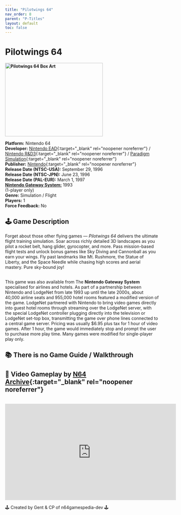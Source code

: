 ```yaml
---
title: "Pilotwings 64"
nav_order: 8
parent: "P-Titles"
layout: default
toc: false
---
```


# Pilotwings 64

<b>
<img src="https://images.launchbox-app.com/b61714b8-17d8-4d9b-a5b8-b62d7179b656.jpg" alt="Pilotwings 64 Box Art" width="320" height="240" />
</b>

**Platform:** Nintendo 64  
**Developer:** [Nintendo EAD](https://en.wikipedia.org/wiki/Nintendo_Entertainment_Analysis_%26_Development){:target="_blank" rel="noopener noreferrer"} / [Nintendo R&D3](https://en.wikipedia.org/wiki/Nintendo_Integrated_Research_%26_Development){:target="_blank" rel="noopener noreferrer"} / [Paradigm Simulation](https://en.wikipedia.org/wiki/Paradigm_Entertainment){:target="_blank" rel="noopener noreferrer"}  
**Publisher:** [Nintendo](https://en.wikipedia.org/wiki/Nintendo){:target="_blank" rel="noopener noreferrer"}  
**Release Date (NTSC-USA):** September 29, 1996  
**Release Date (NTSC-JPN):** June 23, 1996  
**Release Date (PAL-EUR):** March 1, 1997  
[**Nintendo Gateway System:**](#gateway-system) 1993  
(1-player only)  
**Genre:** Simulation / Flight  
**Players:** 1  
**Force Feedback:** No  

## 🕹️ Game Description  
Forget about those other flying games — *Pilotwings 64* delivers the ultimate flight training simulation. Soar across richly detailed 3D landscapes as you pilot a rocket belt, hang glider, gyrocopter, and more. Pass mission-based flight tests and unlock bonus games like Sky Diving and Cannonball as you earn your wings. Fly past landmarks like Mt. Rushmore, the Statue of Liberty, and the Space Needle while chasing high scores and aerial mastery. Pure sky-bound joy!

<a name="gateway-system"></a>  
This game was also available from The **Nintendo Gateway System** specialised for airlines and hotels. As part of a partnership between Nintendo and LodgeNet from late 1993 up until the late 2000s, about 40,000 airline seats and 955,000 hotel rooms featured a modified version of the game. LodgeNet partnered with Nintendo to bring video games directly into guest hotel rooms through streaming over the LodgeNet server, with the special LodgeNet controller plugging directly into the television or LodgeNet set-top box, transmitting the game over phone lines connected to a central game server. Pricing was usually $6.95 plus tax for 1 hour of video games. After 1 hour, the game would immediately stop and prompt the user to purchase more play time. Many games were modified for single-player play only.

## 📚 There is no Game Guide / Walkthrough

## 🎥 Video Gameplay by [N64 Archive](https://www.youtube.com/@N64Archive){:target="_blank" rel="noopener noreferrer"}  
<br />  
<iframe width="560" height="315" src="https://www.youtube.com/embed/x0cILnAicZU" title="Pilotwings 64 Longplay" frameborder="0" allowfullscreen></iframe>

🕹️ Created by Gent & CP of n64gamespedia-dev 🕹️  
<!-- Vault Format: n64gamespedia-dev -->  
<!-- Protocol Source: _vault-specs/format-protocol.md -->
